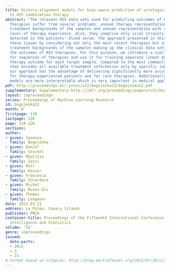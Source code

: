 ```yaml
---
title: History-alignment models for bias-aware prediction of virological response
  to HIV combination therapy
abstract: 'The relevant HIV data sets used for predicting outcomes of HIV combination
  therapies suffer from several problems: uneven therapy representation, different
  treatment backgrounds of the samples and uneven representation with respect to the
  level of therapy experience. Also, they comprise only viral strain(s) that can be
  detected in the patients’ blood serum. The approach presented in this paper tackles
  these issues by considering not only the most recent therapies but also the different
  treatment backgrounds of the samples making up the clinical data sets when predicting
  the outcomes of HIV therapies. For this purpose, we introduce a similarity measure
  for sequences of therapies and use it for training separate linear models for predicting
  therapy outcome for each target sample. Compared to the most commonly used approach
  that encodes all available treatment information only by specific input features
  our approach has the advantage of delivering significantly more accurate predictions
  for therapy-experienced patients and for rare therapies. Additionally, the sample-specific
  models are more interpretable which is very important in medical applications.'
pdf: http://proceedings.mlr.press/v22/bogojeska12/bogojeska12.pdf
supplementary: Supplementary:http://jmlr.org/proceedings/papers/v22/bogojeska12/bogojeska12Supple.pdf
layout: inproceedings
series: Proceedings of Machine Learning Research
id: bogojeska12
month: 0
firstpage: 118
lastpage: 126
page: 118-126
sections: 
author:
- given: Jasmina
  family: Bogojeska
- given: Daniel
  family: Stockel
- given: Maurizio
  family: Zazzi
- given: Rolf
  family: Kaiser
- given: Francesca
  family: Incardona
- given: Michal
  family: Rosen-Zvi
- given: Thomas
  family: Lengauer
date: 2012-03-21
address: La Palma, Canary Islands
publisher: PMLR
container-title: Proceedings of the Fifteenth International Conference on Artificial
  Intelligence and Statistics
volume: '22'
genre: inproceedings
issued:
  date-parts:
  - 2012
  - 3
  - 21
# Format based on citeproc: http://blog.martinfenner.org/2013/07/30/citeproc-yaml-for-bibliographies/
---
```

